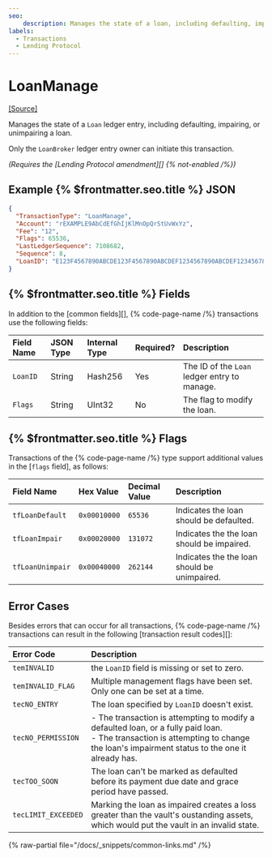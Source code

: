 ```yaml
---
seo:
    description: Manages the state of a loan, including defaulting, impairing, or unimpairing a loan.
labels:
  - Transactions
  - Lending Protocol
---
```

# LoanManage
[[Source]](https://github.com/XRPLF/rippled/blob/ximinez/lending-XLS-66/src/xrpld/app/tx/detail/LoanManage.cpp "Source")

Manages the state of a `Loan` ledger entry, including defaulting, impairing, or unimpairing a loan.

Only the `LoanBroker` ledger entry owner can initiate this transaction.

_(Requires the [Lending Protocol amendment][] {% not-enabled /%})_


## Example {% $frontmatter.seo.title %} JSON

```json
{
  "TransactionType": "LoanManage",
  "Account": "rEXAMPLE9AbCdEfGhIjKlMnOpQrStUvWxYz",
  "Fee": "12",
  "Flags": 65536,
  "LastLedgerSequence": 7108682,
  "Sequence": 8,
  "LoanID": "E123F4567890ABCDE123F4567890ABCDEF1234567890ABCDEF1234567890ABCD"
}
```


## {% $frontmatter.seo.title %} Fields

In addition to the [common fields][], {% code-page-name /%} transactions use the following fields:

| Field Name     | JSON Type | Internal Type | Required? | Description |
|:-------------- |:----------|:-------------|:----------|:------------|
| `LoanID`       | String    | Hash256      | Yes       | The ID of the `Loan` ledger entry to manage. |
| `Flags`        | String    | UInt32       | No        | The flag to modify the loan. |


## {% $frontmatter.seo.title %} Flags

Transactions of the {% code-page-name /%} type support additional values in the [`flags` field], as follows:

| Field Name      | Hex Value    | Decimal Value | Description |
|:----------------|:-------------|:--------------|:------------|
| `tfLoanDefault` | `0x00010000` | `65536`       | Indicates the loan should be defaulted. |
| `tfLoanImpair`  | `0x00020000` | `131072`      | Indicates the the loan should be impaired. |
| `tfLoanUnimpair`| `0x00040000` | `262144`      | Indicates the the loan should be unimpaired. |


## Error Cases

Besides errors that can occur for all transactions, {% code-page-name /%} transactions can result in the following [transaction result codes][]:

| Error Code          | Description                        |
| :------------------ | :----------------------------------|
| `temINVALID`        | the `LoanID` field is missing or set to zero. |
| `temINVALID_FLAG`   | Multiple management flags have been set. Only one can be set at a time. |
| `tecNO_ENTRY`       | The loan specified by `LoanID` doesn't exist. |
| `tecNO_PERMISSION`  | - The transaction is attempting to modify a defaulted loan, or a fully paid loan.<br>- The transaction is attempting to change the loan's impairment status to the one it already has. |
| `tecTOO_SOON`       | The loan can't be marked as defaulted before its payment due date and grace period have passed. |
| `tecLIMIT_EXCEEDED` | Marking the loan as impaired creates a loss greater than the vault's oustanding assets, which would put the vault in an invalid state. |

{% raw-partial file="/docs/_snippets/common-links.md" /%}
